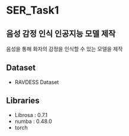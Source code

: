 # SER_Task1

## 음성 감정 인식 인공지능 모델 제작
음성을 통해 화자의 감정을 인식할 수 있는 모델을 제작

## Dataset
- RAVDESS Dataset

## Libraries
- Librosa : 0.7.1
- numba : 0.48.0
- torch
